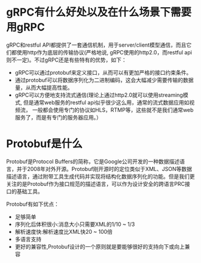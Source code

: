 

# gRPC有什么好处以及在什么场景下需要用gRPC

gRPC和restful API都提供了一套通信机制，用于server/client模型通信，而且它们都使用http作为底层的传输协议(严格地说, gRPC使用的http2.0，而restful api则不一定)。不过gRPC还是有些特有的优势，如下：

- gRPC可以通过protobuf来定义接口，从而可以有更加严格的接口约束条件。    
- 通过protobuf可以将数据序列化为二进制编码，这会大幅减少需要传输的数据量，从而大幅提高性能。    
- gRPC可以方便地支持流式通信(理论上通过http2.0就可以使用streaming模式, 
    但是通常web服务的restful api似乎很少这么用，通常的流式数据应用如视频流，
    一般都会使用专门的协议如HLS，RTMP等，这些就不是我们通常web服务了，而是有专门的服务器应用。）


# Protobuf是什么

Protobuf是Protocol Buffers的简称，它是Google公司开发的一种数据描述语言，并于2008年对外开源。Protobuf刚开源时的定位类似于XML、JSON等数据描述语言，通过附带工具生成代码并实现将结构化数据序列化的功能。但是我们更关注的是Protobuf作为接口规范的描述语言，可以作为设计安全的跨语言PRC接口的基础工具。

Protobuf有如下优点：

- 足够简单
- 序列化后体积很小:消息大小只需要XML的1/10 ~ 1/3
- 解析速度快:解析速度比XML快20 ~ 100倍
- 多语言支持
- 更好的兼容性,Protobuf设计的一个原则就是要能够很好的支持向下或向上兼容

